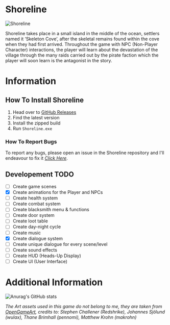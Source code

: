 # Shoreline
![Shoreline](https://i.imgur.com/UfMZRny)

Shoreline takes place in a small island in the middle of the ocean, settlers named it ‘Skeleton Cove’, after the skeletal remains found within the cove when they had first arrived. Throughout the game with NPC (Non-Player Character) interactions, the player will learn about the devastation of the village through the many raids carried out by the pirate faction which the player will soon learn is the antagonist in the story.

# Information
## How To Install Shoreline
1. Head over to [GitHub Releases](https://github.com/479626/Shoreline/releases)
2. Find the latest version
3. Install the zipped build
4. Run `Shoreline.exe`

### How To Report Bugs
To report any bugs, please open an issue in the Shoreline repository and I'll endeavour to fix it _[Click Here](https://github.com/479626/Shoreline/issues)_.

## Developement TODO
- [ ] Create game scenes
- [x] Create animations for the Player and NPCs
- [ ] Create health system
- [ ] Create combat system
- [ ] Create blacksmith menu & functions
- [ ] Create door system
- [ ] Create loot table
- [ ] Create day-night cycle
- [ ] Create music
- [x] Create dialogue system
- [ ] Create unique dialogue for every scene/level
- [ ] Create sound effects
- [ ] Create HUD (Heads-Up Display)
- [ ] Create UI (User Interface)

# Additional Information
![Anurag's GitHub stats](https://github-readme-stats.vercel.app/api?username=479626&count_private=true&hide=prs,contribs&theme=tokyonight)

_The Art assets used in this game do not belong to me, they are taken from [OpenGameArt](https://opengameart.org), credits to: Stephen Challener (Redshrike), Johannes Sjölund (wulax), Thane Brimhall (pennomi), Matthew Krohn (makrohn)_
